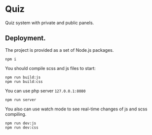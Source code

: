 # Quiz
Quiz system with private and public panels.
## Deployment.
The project is provided as a set of Node.js packages.
```
npm i
```
You should compile scss and js files to start:

```
npm run build:js
npm run build:css
```
You can use php server `127.0.0.1:8080`
```
npm run server
```
You also can use watch mode to see real-time changes of js and scss compiling.
```
npm run dev:js
npm run dev:css
```
